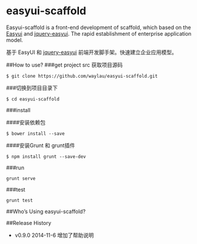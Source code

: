 easyui-scaffold
================
Easyui-scaffold is a front-end development of scaffold, 
which based on the [Easyui](http://www.jeasyui.com) and [jquery-easyui](https://github.com/waylau/jquery-easyui).
The rapid establishment of enterprise application model.

基于 EasyUI 和 [jquery-easyui](https://github.com/waylau/jquery-easyui) 前端开发脚手架。快速建立企业应用模型。

##How to use?
###get project src 获取项目源码

	$ git clone https://github.com/waylau/easyui-scaffold.git


###切换到项目目录下

	$ cd easyui-scaffold

###install

####安装依赖包

	$ bower install --save

####安装Grunt 和 grunt插件

	$ npm install grunt --save-dev
 
###run

	grunt serve

###test

	grunt test

##Who’s Using easyui-scaffold?

##Release History

* v0.9.0  2014-11-6 增加了帮助说明